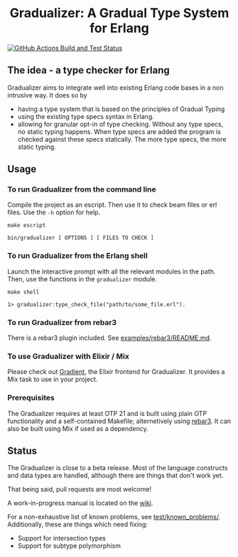 <h1 align="center">Gradualizer: A Gradual Type System for Erlang</h1>
<a href="https://github.com/josefs/Gradualizer/actions/workflows/build-and-test.yml">
  <img src="https://github.com/josefs/Gradualizer/actions/workflows/build-and-test.yml/badge.svg"
       alt="GitHub Actions Build and Test Status" />
</a>

## The idea - a type checker for Erlang

Gradualizer aims to integrate well into existing Erlang code bases in a non intrusive way. It does so by

* having a type system that is based on the principles of Gradual Typing
* using the existing type specs syntax in Erlang.
* allowing for granular opt-in of type checking. Without any type specs, no static typing happens.
  When type specs are added the program is checked against
  these specs statically. The more type specs, the more static typing.

## Usage

### To run Gradualizer from the command line

Compile the project as an escript. Then use it to check beam files or erl
files. Use the `-h` option for help.

    make escript

    bin/gradualizer [ OPTIONS ] [ FILES TO CHECK ]

### To run Gradualizer from the Erlang shell

Launch the interactive prompt with all the relevant modules in the path. Then,
use the functions in the `gradualizer` module.

    make shell

    1> gradualizer:type_check_file("path/to/some_file.erl").

### To run Gradualizer from rebar3

There is a rebar3 plugin included. See [examples/rebar3/README.md](examples/rebar3/README.md).

### To use Gradualizer with Elixir / Mix

Please check out [Gradient](https://github.com/esl/gradient), the Elixir frontend for Gradualizer.
It provides a Mix task to use in your project.

### Prerequisites

The Gradualizer requires at least OTP 21 and is built using plain OTP
functionality and a self-contained Makefile; alternetively using
[rebar3](https://www.rebar3.org/). It can also be built using Mix if
used as a dependency.

## Status

The Gradualizer is close to a beta release. Most of the language constructs and
data types are handled, although there are things that don't work yet.

That being said, pull requests are most welcome!

A work-in-progress manual is located on the
[wiki](https://github.com/josefs/Gradualizer/wiki).

For a non-exhaustive list of known problems, see [test/known_problems/](test/known_problems/).
Additionally, these are things which need fixing:

* Support for intersection types
* Support for subtype polymorphism
